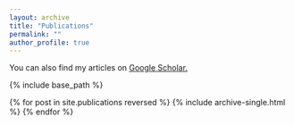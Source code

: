 ```yaml
---
layout: archive
title: "Publications"
permalink: ""
author_profile: true
---
```


You can also find my articles on <u><a href="https://scholar.google.com/citations?user=BP0WzIQAAAAJ&hl=en&authuser=1&oi=ao">Google Scholar</a>.</u>

{% include base_path %}

{% for post in site.publications reversed %}
  {% include archive-single.html %}
{% endfor %}